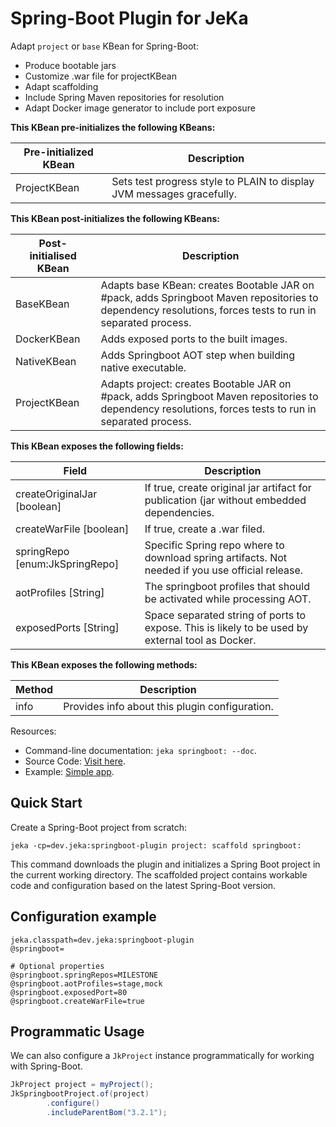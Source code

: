 # Spring-Boot Plugin for JeKa

Adapt `project` or `base` KBean for Spring-Boot:

- Produce bootable jars
- Customize .war file for projectKBean
- Adapt scaffolding
- Include Spring Maven repositories for resolution
- Adapt Docker image generator to include port exposure

**This KBean pre-initializes the following KBeans:**

| Pre-initialized KBean |Description  |
|-----------------------|-------------|
| ProjectKBean          |Sets test progress style to PLAIN to display JVM messages gracefully. |


**This KBean post-initializes the following KBeans:**

| Post-initialised KBean | Description                                                                                                                                               |
|------------------------|-----------------------------------------------------------------------------------------------------------------------------------------------------------|
| BaseKBean              | Adapts base KBean: creates Bootable JAR on #pack, adds Springboot Maven repositories to dependency resolutions, forces tests to run in separated process. |
| DockerKBean            | Adds exposed ports to the built images.                                                                                                                   |
| NativeKBean            | Adds Springboot AOT step when building native executable.                                                                                                 |
| ProjectKBean           | Adapts project: creates Bootable JAR on #pack, adds Springboot Maven repositories to dependency resolutions, forces tests to run in separated process.    |


**This KBean exposes the following fields:**

| Field                          | Description                                                                                      |
|--------------------------------|--------------------------------------------------------------------------------------------------|
| createOriginalJar [boolean]    | If true, create original jar artifact for publication (jar without embedded dependencies.        |
| createWarFile [boolean]        | If true, create a .war filed.                                                                    |
| springRepo [enum:JkSpringRepo] | Specific Spring repo where to download spring artifacts. Not needed if you use official release. |
| aotProfiles [String]           | The springboot profiles that should be activated while processing AOT.                           |
| exposedPorts [String]          | Space separated string of ports to expose. This is likely to be used by external tool as Docker. |


**This KBean exposes the following methods:**

| Method    | Description                                    |
|-----------|------------------------------------------------|
| info      | Provides info about this plugin configuration. |


Resources:

- Command-line documentation: `jeka springboot: --doc`.
- Source Code: [Visit here](src/dev/jeka/plugins/springboot/SpringbootKBean.java).
- Example: [Simple app](https://github.com/jeka-dev/demo-springboot-simple).

## Quick Start

Create a Spring-Boot project from scratch:
```shell
jeka -cp=dev.jeka:springboot-plugin project: scaffold springboot:
```

This command downloads the plugin and initializes a Spring Boot project in the current working directory.
The scaffolded project contains workable code and configuration based on the latest Spring-Boot version.



## Configuration example

```properties
jeka.classpath=dev.jeka:springboot-plugin
@springboot=

# Optional properties
@springboot.springRepos=MILESTONE
@springboot.aotProfiles=stage,mock
@springboot.exposedPort=80
@springboot.createWarFile=true
```

## Programmatic Usage

We can also configure a `JkProject` instance programmatically for working with Spring-Boot.

```java
JkProject project = myProject();
JkSpringbootProject.of(project)
        .configure()
        .includeParentBom("3.2.1");
```
